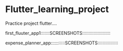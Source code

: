 # Flutter_learning_project
Practice project flutter....

first_fluuter_app1:::::::SCREENSHOTS::::::::::::::::::::::




expense_planner_app:::::::::::SCREENSHOTS::::::::::::::::
